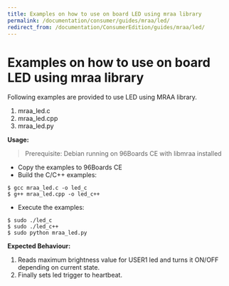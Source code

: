 ```yaml
---
title: Examples on how to use on board LED using mraa library
permalink: /documentation/consumer/guides/mraa/led/
redirect_from: /documentation/ConsumerEdition/guides/mraa/led/
---
```

# Examples on how to use on board LED using mraa library

Following examples are provided to use LED using MRAA library.

1. mraa_led.c
2. mraa_led.cpp
3. mraa_led.py

**Usage:**

> Prerequisite: Debian running on 96Boards CE with libmraa installed

* Copy the examples to 96Boards CE
* Build the C/C++ examples:
```shell
$ gcc mraa_led.c -o led_c
$ g++ mraa_led.cpp -o led_c++
```
* Execute the examples:
```shell
$ sudo ./led_c
$ sudo ./led_c++
$ sudo python mraa_led.py
```

**Expected Behaviour:**

1. Reads maximum brightness value for USER1 led and turns it
ON/OFF depending on current state.
2. Finally sets led trigger to heartbeat.
